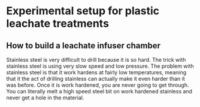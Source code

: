 # Experimental setup for plastic leachate treatments

## How to build a leachate infuser chamber





Stainless steel is very difficult to drill because it is so hard. The trick with stainless steel is using very slow speed and low pressure. The problem with stainless steel is that it work hardens at fairly low temperatures, meaning that it the act of drilling stainless can actually make it even harder than it was before. Once it is work hardened, you are never going to get through. You can literally melt a high speed steel bit on work hardened stainless and never get a hole in the material.